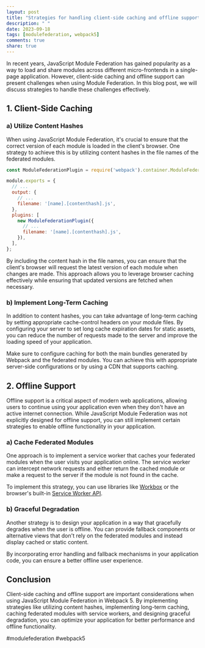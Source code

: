 ```yaml
---
layout: post
title: "Strategies for handling client-side caching and offline support with JavaScript Module Federation in Webpack 5"
description: " "
date: 2023-09-18
tags: [modulefederation, webpack5]
comments: true
share: true
---
```


In recent years, JavaScript Module Federation has gained popularity as a way to load and share modules across different micro-frontends in a single-page application. However, client-side caching and offline support can present challenges when using Module Federation. In this blog post, we will discuss strategies to handle these challenges effectively.

## 1. Client-Side Caching

### a) Utilize Content Hashes

When using JavaScript Module Federation, it's crucial to ensure that the correct version of each module is loaded in the client's browser. One strategy to achieve this is by utilizing content hashes in the file names of the federated modules. 

```javascript
const ModuleFederationPlugin = require('webpack').container.ModuleFederationPlugin;

module.exports = {
  // ...
  output: {
    // ...
    filename: '[name].[contenthash].js',
  },
  plugins: [
    new ModuleFederationPlugin({
      // ...
      filename: '[name].[contenthash].js',
    }),
  ],
};
```

By including the content hash in the file names, you can ensure that the client's browser will request the latest version of each module when changes are made. This approach allows you to leverage browser caching effectively while ensuring that updated versions are fetched when necessary.

### b) Implement Long-Term Caching

In addition to content hashes, you can take advantage of long-term caching by setting appropriate cache-control headers on your module files. By configuring your server to set long cache expiration dates for static assets, you can reduce the number of requests made to the server and improve the loading speed of your application.

Make sure to configure caching for both the main bundles generated by Webpack and the federated modules. You can achieve this with appropriate server-side configurations or by using a CDN that supports caching.

## 2. Offline Support

Offline support is a critical aspect of modern web applications, allowing users to continue using your application even when they don't have an active internet connection. While JavaScript Module Federation was not explicitly designed for offline support, you can still implement certain strategies to enable offline functionality in your application.

### a) Cache Federated Modules

One approach is to implement a service worker that caches your federated modules when the user visits your application online. The service worker can intercept network requests and either return the cached module or make a request to the server if the module is not found in the cache.

To implement this strategy, you can use libraries like [Workbox](https://developers.google.com/web/tools/workbox) or the browser's built-in [Service Worker API](https://developer.mozilla.org/en-US/docs/Web/API/Service_Worker_API).

### b) Graceful Degradation

Another strategy is to design your application in a way that gracefully degrades when the user is offline. You can provide fallback components or alternative views that don't rely on the federated modules and instead display cached or static content.

By incorporating error handling and fallback mechanisms in your application code, you can ensure a better offline user experience.

## Conclusion

Client-side caching and offline support are important considerations when using JavaScript Module Federation in Webpack 5. By implementing strategies like utilizing content hashes, implementing long-term caching, caching federated modules with service workers, and designing graceful degradation, you can optimize your application for better performance and offline functionality.

#modulefederation #webpack5